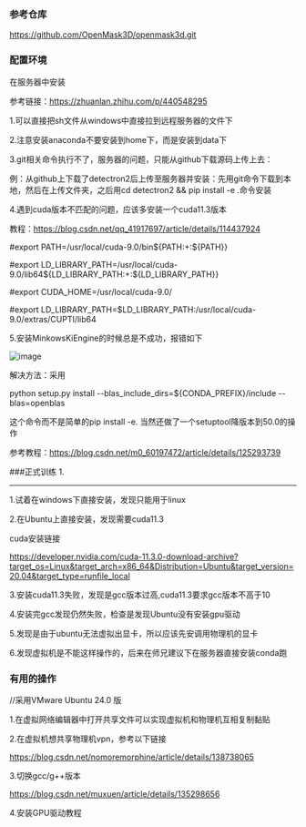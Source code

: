 ### 参考仓库
https://github.com/OpenMask3D/openmask3d.git
### 配置环境
在服务器中安装

参考链接：https://zhuanlan.zhihu.com/p/440548295 

1.可以直接把sh文件从windows中直接拉到远程服务器的文件下

2.注意安装anaconda不要安装到home下，而是安装到data下

3.git相关命令执行不了，服务器的问题，只能从github下载源码上传上去：

例：从github上下载了detectron2后上传至服务器并安装：先用git命令下载到本地，然后在上传文件夹，之后用cd detectron2 && pip install -e .命令安装

4.遇到cuda版本不匹配的问题，应该多安装一个cuda11.3版本

教程：https://blog.csdn.net/qq_41917697/article/details/114437924

#export PATH=/usr/local/cuda-9.0/bin${PATH:+:${PATH}}  

#export LD_LIBRARY_PATH=/usr/local/cuda-9.0/lib64${LD_LIBRARY_PATH:+:${LD_LIBRARY_PATH}}

#export CUDA_HOME=/usr/local/cuda-9.0/

#export LD_LIBRARY_PATH=$LD_LIBRARY_PATH:/usr/local/cuda-9.0/extras/CUPTI/lib64

5.安装MinkowsKiEngine的时候总是不成功，报错如下

![image](https://github.com/user-attachments/assets/10b3ff03-db37-4a4d-99a9-e9f1e47d9933)

解决方法：采用

python setup.py install --blas_include_dirs=${CONDA_PREFIX}/include --blas=openblas 

这个命令而不是简单的pip install -e. 当然还做了一个setuptool降版本到50.0的操作

参考教程：https://blog.csdn.net/m0_60197472/article/details/125293739

###正式训练
1.

--------------------------------------------------------------------------------
1.试着在windows下直接安装，发现只能用于linux

2.在Ubuntu上直接安装，发现需要cuda11.3

cuda安装链接

https://developer.nvidia.com/cuda-11.3.0-download-archive?target_os=Linux&target_arch=x86_64&Distribution=Ubuntu&target_version=20.04&target_type=runfile_local

3.安装cuda11.3失败，发现是gcc版本过高,cuda11.3要求gcc版本不高于10

4.安装完gcc发现仍然失败，检查是发现Ubuntu没有安装gpu驱动

5.发现是由于ubuntu无法虚拟出显卡，所以应该先安调用物理机的显卡

6.发现虚拟机是不能这样操作的，后来在师兄建议下在服务器直接安装conda跑

### 有用的操作
//采用VMware Ubuntu 24.0 版

1.在虚拟网络编辑器中打开共享文件可以实现虚拟机和物理机互相复制黏贴

2.在虚拟机想共享物理机vpn，参考以下链接

https://blog.csdn.net/nomoremorphine/article/details/138738065

3.切换gcc/g++版本

https://blog.csdn.net/muxuen/article/details/135298656

4.安装GPU驱动教程

